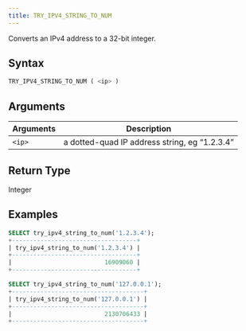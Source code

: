 ```yaml
---
title: TRY_IPV4_STRING_TO_NUM
---
```


Converts an IPv4 address to a 32-bit integer.

## Syntax

```sql
TRY_IPV4_STRING_TO_NUM ( <ip> )
```

## Arguments

| Arguments   | Description |
| ----------- | ----------- |
| `<ip>` | a dotted-quad IP address string, eg “1.2.3.4”

## Return Type

Integer

## Examples

```sql
SELECT try_ipv4_string_to_num('1.2.3.4');
+-----------------------------------+
| try_ipv4_string_to_num('1.2.3.4') |
+-----------------------------------+
|                          16909060 |
+-----------------------------------+

SELECT try_ipv4_string_to_num('127.0.0.1');
+-------------------------------------+
| try_ipv4_string_to_num('127.0.0.1') |
+-------------------------------------+
|                          2130706433 |
+-------------------------------------+
```
